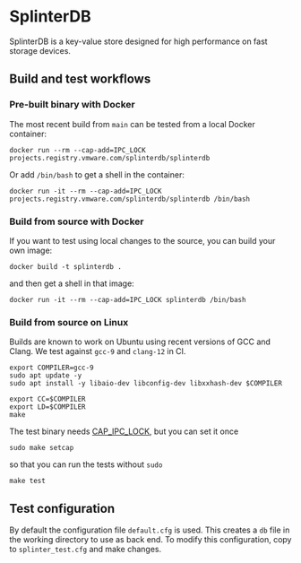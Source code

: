# SplinterDB
SplinterDB is a key-value store designed for high performance on fast storage devices.

## Build and test workflows

### Pre-built binary with Docker
The most recent build from `main` can be tested from a local Docker container:
```shell
docker run --rm --cap-add=IPC_LOCK projects.registry.vmware.com/splinterdb/splinterdb
```
Or add `/bin/bash` to get a shell in the container:
```shell
docker run -it --rm --cap-add=IPC_LOCK projects.registry.vmware.com/splinterdb/splinterdb /bin/bash
```

### Build from source with Docker
If you want to test using local changes to the source, you can build your own image:
```shell
docker build -t splinterdb .
```
and then get a shell in that image:
```shell
docker run -it --rm --cap-add=IPC_LOCK splinterdb /bin/bash
```

### Build from source on Linux
Builds are known to work on Ubuntu using recent versions of GCC and Clang.
We test against `gcc-9` and `clang-12` in CI.

```shell
export COMPILER=gcc-9
sudo apt update -y
sudo apt install -y libaio-dev libconfig-dev libxxhash-dev $COMPILER

export CC=$COMPILER
export LD=$COMPILER
make
```

The test binary needs [CAP_IPC_LOCK](https://man7.org/linux/man-pages/man7/capabilities.7.html), but you can set it once
```shell
sudo make setcap
```

so that you can run the tests without `sudo`
```shell
make test
```


## Test configuration
By default the configuration file `default.cfg` is used. This creates a `db` file in the working directory to use as back end. To modify this configuration, copy to `splinter_test.cfg` and make changes.
